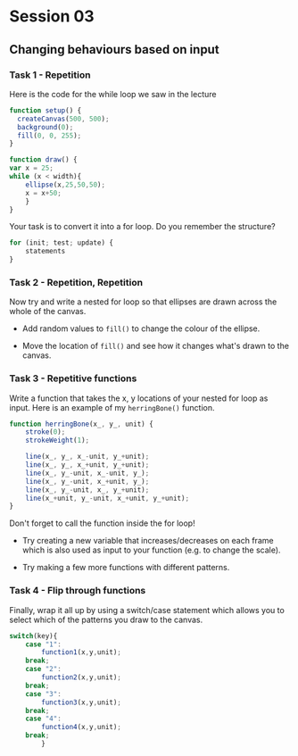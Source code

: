 # Session 03

## Changing behaviours based on input


### Task 1 - Repetition

Here is the code for the while loop we saw in the lecture

```javascript
function setup() {
  createCanvas(500, 500);
  background(0);
  fill(0, 0, 255);
}

function draw() {
var x = 25;
while (x < width){
	ellipse(x,25,50,50);
	x = x+50;
	}
}
```

Your task is to convert it into a for loop.  Do you remember the structure?

```javascript
for (init; test; update) {
    statements
}
```


### Task 2 - Repetition, Repetition

Now try and write a nested for loop so that ellipses are drawn across the whole of the canvas.

* Add random values to ```fill()``` to change the colour of the ellipse.  

* Move the location of ```fill()``` and see how it changes what's drawn to the canvas.


### Task 3 - Repetitive functions

Write a function that takes the x, y locations of your nested for loop as input.  Here is an example of my ```herringBone()``` function.

```javascript
function herringBone(x_, y_, unit) {
	stroke(0);
	strokeWeight(1);

	line(x_, y_, x_-unit, y_+unit);
	line(x_, y_, x_+unit, y_+unit);
	line(x_, y_-unit, x_-unit, y_);
	line(x_, y_-unit, x_+unit, y_);
	line(x_, y_-unit, x_, y_+unit);
	line(x_+unit, y_-unit, x_+unit, y_+unit);
} 
```

Don't forget to call the function inside the for loop!

* Try creating a new variable that increases/decreases on each frame which is also used as input to your function (e.g. to change the scale).

* Try making a few more functions with different patterns.

### Task 4 - Flip through functions

Finally, wrap it all up by using a switch/case statement which allows you to select which of the patterns you draw to the canvas.

```javascript
switch(key){
    case "1": 	
		function1(x,y,unit);
    break;
    case "2": 
    	function2(x,y,unit);
    break;
    case "3": 
    	function3(x,y,unit);
    break;
    case "4": 
    	function4(x,y,unit);
    break;
	    }
```












